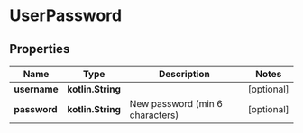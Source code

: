 
# UserPassword

## Properties
Name | Type | Description | Notes
------------ | ------------- | ------------- | -------------
**username** | **kotlin.String** |  |  [optional]
**password** | **kotlin.String** | New password (min 6 characters) |  [optional]



